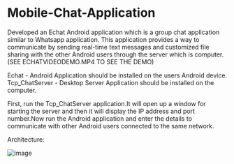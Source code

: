 # Mobile-Chat-Application

Developed an Echat Android application which is a group chat application similar to Whatsapp application. This application provides a way to communicate by sending real-time text messages and customized file sharing with the other Android users through the server which is computer. (SEE ECHATVIDEODEMO.MP4 TO SEE THE DEMO)

Echat - Android Application should be installed on the users Android device.
Tcp_ChatServer - Desktop Server Application should be installed on the computer.

First, run the Tcp_ChatServer application.It will open up a window for starting the server and then it will display the IP address and port number.Now run the Android application and enter the details to communicate with other Android users connected to the same network. 

Architecture:


![image](https://cloud.githubusercontent.com/assets/9206271/15339659/1815818e-1c4b-11e6-8fa8-ce6c7e252eca.png)
